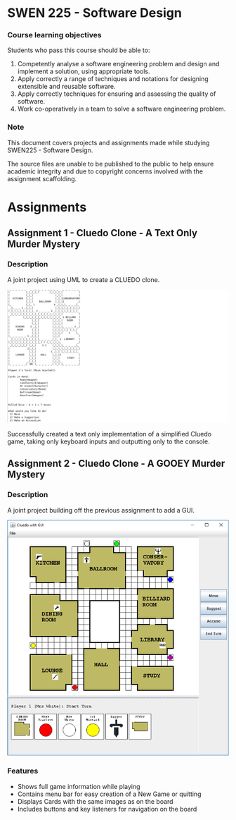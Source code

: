 # SWEN 225 - Software Design

### Course learning objectives
Students who pass this course should be able to:

1. Competently analyse a software engineering problem and design and implement a solution, using appropriate tools.
2. Apply correctly a range of techniques and notations for designing extensible and reusable software.
3. Apply correctly techniques for ensuring and assessing the quality of software.
4. Work co-operatively in a team to solve a software engineering problem.

### Note
This document covers projects and assignments made while studying SWEN225 - Software Design.

The source files are unable to be published to the public to help ensure academic integrity and due to copyright concerns involved with the assignment scaffolding.

# Assignments

## Assignment 1 - Cluedo Clone - A Text Only Murder Mystery
### Description

A joint project using UML to create a CLUEDO clone.

![Screenshot from image](docs/assignment1-screenshot-01.png)

Successfully created a text only implementation of a simplified Cluedo game, taking only keyboard inputs and outputting only to the console.

## Assignment 2 - Cluedo Clone - A GOOEY Murder Mystery
### Description

A joint project building off the previous assignment to add a GUI. 

![Screenshot from image](docs/assignment2-screenshot-05.png)
### Features
+ Shows full game information while playing
+ Contains menu bar for easy creation of a New Game or quitting
+ Displays Cards with the same images as on the board
+ Includes buttons and key listeners for navigation on the board
